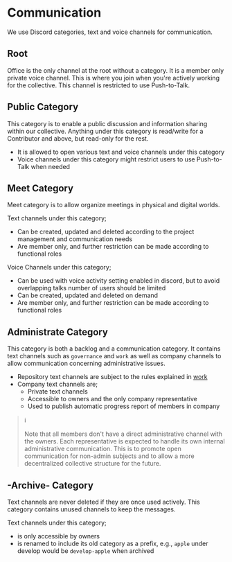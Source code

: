 # Communication

We use Discord categories, text and voice channels for communication.

## Root

Office is the only channel at the root without a category. It is a member only
private voice channel. This is where you join when you're actively working for
the collective. This channel is restricted to use Push-to-Talk.

## Public Category

This category is to enable a public discussion and information sharing within
our collective. Anything under this category is read/write for a Contributor and
above, but read-only for the rest.

- It is allowed to open various text and voice channels under this category
- Voice channels under this category might restrict users to use Push-to-Talk
  when needed

## Meet Category

Meet category is to allow organize meetings in physical and digital worlds.

Text channels under this category;

- Can be created, updated and deleted according to the project management and
  communication needs
- Are member only, and further restriction can be made according to functional
  roles

Voice Channels under this category;

- Can be used with voice activity setting enabled in discord, but to avoid
  overlapping talks number of users should be limited
- Can be created, updated and deleted on demand
- Are member only, and further restriction can be made according to functional
  roles

## Administrate Category

This category is both a backlog and a communication category. It contains text
channels such as `governance` and `work` as well as company channels to allow
communication concerning administrative issues.

- Repository text channels are subject to the rules explained in
  [work](./work.md)
- Company text channels are;
  - Private text channels
  - Accessible to owners and the only company representative
  - Used to publish automatic progress report of members in company

> :information_source:
>
> Note that all members don't have a direct administrative channel with the
> owners. Each representative is expected to handle its own internal
> administrative communication. This is to promote open communication for
> non-admin subjects and to allow a more decentralized collective structure for
> the future.

## -Archive- Category

Text channels are never deleted if they are once used actively. This category
contains unused channels to keep the messages.

Text channels under this category;

- is only accessible by owners
- is renamed to include its old category as a prefix, e.g., `apple` under
  develop would be `develop-apple` when archived
